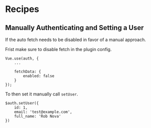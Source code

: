 # Recipes




## Manually Authenticating and Setting a User

If the auto fetch needs to be disabled in favor of a manual approach.

Frist make sure to disable fetch in the plugin config.

```
Vue.use(auth, {
    ...    

    fetchData: {
        enabled: false
    }
});
```

To then set it manually call `setUser`.

```
$auth.setUser({
    id: 1,
    email: 'test@example.com',
    full_name: 'Rob Nova'
})
```